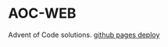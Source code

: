 # AOC-WEB

Advent of Code solutions. [github pages deploy](https://jakubsokolowski.github.io/aoc-web/)
